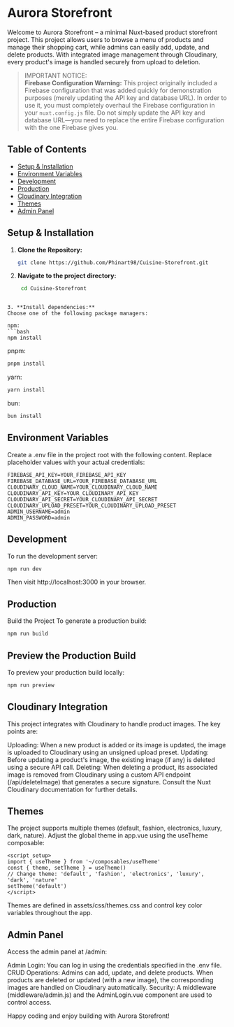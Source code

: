 # Aurora Storefront

Welcome to Aurora Storefront – a minimal Nuxt-based product storefront project. This project allows users to browse a menu of products and manage their shopping cart, while admins can easily add, update, and delete products. With integrated image management through Cloudinary, every product's image is handled securely from upload to deletion.

> IMPORTANT NOTICE:  
> **Firebase Configuration Warning:** This project originally included a Firebase configuration that was added quickly for demonstration purposes (merely updating the API key and database URL). In order to use it, you must completely overhaul the Firebase configuration in your `nuxt.config.js` file. Do not simply update the API key and database URL—you need to replace the entire Firebase configuration with the one Firebase gives you.


## Table of Contents

- [Setup & Installation](#setup--installation)
- [Environment Variables](#environment-variables)
- [Development](#development)
- [Production](#production)
- [Cloudinary Integration](#cloudinary-integration)
- [Themes](#themes)
- [Admin Panel](#admin-panel)


## Setup & Installation

1. **Clone the Repository:**
   ```bash
   git clone https://github.com/Phinart98/Cuisine-Storefront.git
   ```

2. **Navigate to the project directory:**
   ```bash
    cd Cuisine-Storefront
```

3. **Install dependencies:**
Choose one of the following package managers:

npm:
```bash
npm install
```

pnpm:
```bash
pnpm install
```

yarn:
```bash
yarn install
```

bun:
 ```bash
bun install
```

## Environment Variables
Create a .env file in the project root with the following content. Replace placeholder values with your actual credentials:
```
FIREBASE_API_KEY=YOUR_FIREBASE_API_KEY
FIREBASE_DATABASE_URL=YOUR_FIREBASE_DATABASE_URL
CLOUDINARY_CLOUD_NAME=YOUR_CLOUDINARY_CLOUD_NAME
CLOUDINARY_API_KEY=YOUR_CLOUDINARY_API_KEY
CLOUDINARY_API_SECRET=YOUR_CLOUDINARY_API_SECRET
CLOUDINARY_UPLOAD_PRESET=YOUR_CLOUDINARY_UPLOAD_PRESET
ADMIN_USERNAME=admin
ADMIN_PASSWORD=admin
```

## Development
To run the development server:
```bash
npm run dev
```

Then visit http://localhost:3000 in your browser.

## Production
Build the Project
To generate a production build:
```bash
npm run build
```

## Preview the Production Build
To preview your production build locally:
```bash
npm run preview
```

## Cloudinary Integration
This project integrates with Cloudinary to handle product images. The key points are:

Uploading: When a new product is added or its image is updated, the image is uploaded to Cloudinary using an unsigned upload preset.
Updating: Before updating a product's image, the existing image (if any) is deleted using a secure API call.
Deleting: When deleting a product, its associated image is removed from Cloudinary using a custom API endpoint (/api/deleteImage) that generates a secure signature.
Consult the Nuxt Cloudinary documentation for further details.

## Themes
The project supports multiple themes (default, fashion, electronics, luxury, dark, nature). Adjust the global theme in app.vue using the useTheme composable:

```vue
<script setup>
import { useTheme } from '~/composables/useTheme'
const { theme, setTheme } = useTheme()
// Change theme: 'default', 'fashion', 'electronics', 'luxury', 'dark', 'nature'
setTheme('default')
</script>
```

Themes are defined in assets/css/themes.css and control key color variables throughout the app.

## Admin Panel
Access the admin panel at /admin:

Admin Login: You can log in using the credentials specified in the .env file.
CRUD Operations: Admins can add, update, and delete products. When products are deleted or updated (with a new image), the corresponding images are handled on Cloudinary automatically.
Security: A middleware (middleware/admin.js) and the AdminLogin.vue component are used to control access.


Happy coding and enjoy building with Aurora Storefront!
